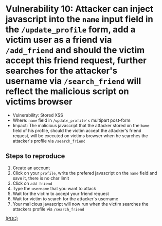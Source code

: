 # Vulnerability 10: Attacker can inject javascript into the `name` input field in the `/update_profile` form, add a victim user as a friend via `/add_friend` and should the victim accept this friend request, further searches for the attacker's username via `/search_friend` will reflect the malicious script on victims browser

- Vulnerability: Stored XSS 
- Where: `name` field in `/update_profile's` multipart post-form
- Impact: The malicious javascript that the attacker stored on the `bane` field of his profile, should the victim accept the attacker's friend request, will be executed on victims browser when he searches the attacker's profile via `/search_friend`
## Steps to reproduce

1. Create an account 
2. Click on your `profile`, write the prefered javascript on the `name` field and save it, there is no char limit
3. Click on `add friend` 
3. Type the `username` that you want to attack
4. Wait for the victim to accept your friend request
5. Wait for victim to search for the attacker's username
6. Your malicious javascript will now run when the victim searches the attackers profile via `/search_friend`

[(POC)](xssvuln10.py)